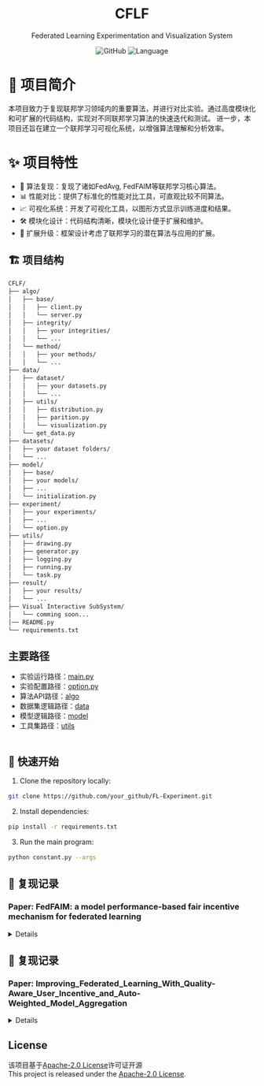 <div align="center">
<h1 align="center">CFLF</h1>
Federated Learning Experimentation and Visualization System

![GitHub](https://img.shields.io/github/license/Ultraman6/CFLF)
![Language](https://img.shields.io/badge/Language-Python-blue)

</div>

# 📜 项目简介
本项目致力于复现联邦学习领域内的重要算法，并进行对比实验。通过高度模块化和可扩展的代码结构，实现对不同联邦学习算法的快速迭代和测试。
进一步，本项目还旨在建立一个联邦学习可视化系统，以增强算法理解和分析效率。

# ✨ 项目特性
- 🔄 算法复现：复现了诸如FedAvg, FedFAIM等联邦学习核心算法。
- 📊 性能对比：提供了标准化的性能对比工具，可直观比较不同算法。
- 📈 可视化系统：开发了可视化工具，以图形方式显示训练进度和结果。
- 🛠 模块化设计：代码结构清晰，模块化设计便于扩展和维护。
- 📝 扩展升级：框架设计考虑了联邦学习的潜在算法与应用的扩展。

## 🏗 项目结构
```plaintext
CFLF/
├── algo/
│   ├── base/
│   │   ├── client.py
│   │   └── server.py
│   ├── integrity/
│   │   ├── your integrities/
│   │   └── ...
│   └── method/
│   │   ├── your methods/
│   │   └── ...
├── data/
│   ├── dataset/
│   │   ├── your datasets.py
│   │   └── ...
│   ├── utils/
│   │   ├── distribution.py
│   │   ├── parition.py
│   │   └── visualization.py
│   └── get_data.py
├── datasets/
│   ├── your dataset folders/
│   └── ...
├── model/
│   ├── base/
│   ├── your models/
│   ├── ...
│   └── initialization.py
├── experiment/
│   ├── your experiments/
│   ├── ...
│   └── option.py
├── utils/
│   ├── drawing.py
│   ├── generator.py
│   ├── logging.py
│   ├── running.py
│   └── task.py
├── result/
│   ├── your results/
│   └── ...
├── Visual Interactive SubSystem/
│   └── comming soon...
│── README.py
└── requirements.txt
```

## 主要路径
- 实验运行路径：[main.py](main.py)
- 实验配置路径：[option.py](option.py)
- 算法API路径：[algo](algo)
- 数据集逻辑路径：[data](data)
- 模型逻辑路径：[model](model)
- 工具集路径：[utils](utils)
<br/><br/>

## 🚀 快速开始
1. Clone the repository locally:
```bash
git clone https://github.com/your_github/FL-Experiment.git
```
2. Install dependencies:
```bash
pip install -r requirements.txt
```
3. Run the main program:
```bash
python constant.py --args
```
## 📓 复现记录
### Paper: FedFAIM: a model performance-based fair incentive mechanism for federated learning
<details>

#### 梯度聚合
- [x] FedAvg:
  - **Approach**: Built client and server models based on the original paper description.
  - **Challenges**: Encountered issues with inconsistent weights during model aggregation.
  - **Outcome**: Successfully addressed the issue and replicated performance similar to the original paper.
- [x] FedFAIM:
  - **Approach**: add gradient aggreation, contribution assessment, reaward allocation on fedavg.
  - **Challenges**: Encountered issues with inconsistent weights during model aggregation.
  - **Outcome**: Successfully addressed the issue and replicated performance similar to the original paper.
- [x] FairAvg:
  - **Approach**: 
  - **Challenges**: 
  - **Outcome**: 
- [x] FedQD:
  - **Approach**: 
  - **Challenges**: 
  - **Outcome**:

运行结果
![img.png](img.png)
虽然算法部分已经和原文对齐，但实验结果与原文对比，有以下待解决问题：
1. FedFAIM算法到最后的表现远不如其他的算法，需要搞清楚是不是梯度定制的问题
2. niid场景下所有算法的精度过于高，需要检验

#### 贡献评估
- [x] CI:
  - **Approach**: 
  - **Challenges**: 
  - **Outcome**:
- [x] TMC-Shapley:
  - **Approach**: 
  - **Challenges**: 
  - **Outcome**:
- [x] GTB:
  - **Approach**: 
  - **Challenges**: 
  - **Outcome**:
- [x] COS-SIM:
  - **Approach**: 
  - **Challenges**: 
  - **Outcome**:
#### 梯度定制
- [x] CFFL:
  - **Approach**:
  - **Challenges**: 
  - **Outcome**:
- [x] RFFL:
  - **Approach**: 
  - **Challenges**: 
  - **Outcome**:
</details>

## 📓 复现记录
### Paper: Improving_Federated_Learning_With_Quality-Aware_User_Incentive_and_Auto-Weighted_Model_Aggregation
<details>

#### 实验设置

- [x] 模型:
  - **Approach**: 
  - **Challenges**: 
  - **Outcome**:
- [x] 数据集:
  - **Approach**: 
  - **Challenges**: 
  - **Outcome**:
#### 自动权重的模型聚合
- [x] FedQD:
  - **Approach**: 
  - **Challenges**: 
  - **Outcome**:
#### 在线客户本地学习质量的估计
- [x] FedQD:
  - **Approach**: 
  - **Challenges**: 
  - **Outcome**:
#### 多任务场景下质量敏感的客户激励选择
- [x] FedQD:
  - **Approach**: 
  - **Challenges**: 
  - **Outcome**:

**FAIR全配置在niid场景下：客户数30；样本量[100,1000]；报价[1,3]；预算20**
![img_1.png](img_1.png)
</details>

## License
该项目基于[Apache-2.0 License](LICENSE)许可证开源<br/>
This project is released under the [Apache-2.0 License](LICENSE).<br/>